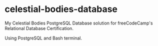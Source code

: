 # celestial-bodies-database
My Celestial Bodies PostgreSQL Database solution for freeCodeCamp's Relational Database Certification.

Using PostgreSQL and Bash terminal.
